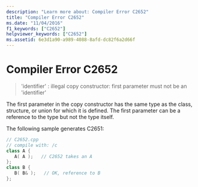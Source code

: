 ```yaml
---
description: "Learn more about: Compiler Error C2652"
title: "Compiler Error C2652"
ms.date: "11/04/2016"
f1_keywords: ["C2652"]
helpviewer_keywords: ["C2652"]
ms.assetid: 6e3d1a90-a989-4088-8afd-dc82f6a2d66f
---
```

# Compiler Error C2652

> 'identifier' : illegal copy constructor: first parameter must not be an 'identifier'

The first parameter in the copy constructor has the same type as the class, structure, or union for which it is defined. The first parameter can be a reference to the type but not the type itself.

The following sample generates C2651:

```cpp
// C2652.cpp
// compile with: /c
class A {
   A( A );   // C2652 takes an A
};
class B {
   B( B& );   // OK, reference to B
};
```
